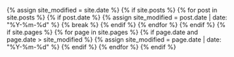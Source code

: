 {% assign site_modified = site.date %}
{% if site.posts %}
    {% for post in site.posts %}
        {% if post.date %}
            {% assign site_modified = post.date | date: "%Y-%m-%d" %}
            {% break %}
        {% endif %}
    {% endfor %}
{% endif %}
{% if site.pages %}
    {% for page in site.pages %}
        {% if page.date and page.date > site_modified %}
            {% assign site_modified = page.date | date: "%Y-%m-%d" %}
        {% endif %}
    {% endfor %}
{% endif %}
<script type="application/ld+json">
    {
        "@context": "http://schema.org",
        "@type": "WebSite",
        {% if site.name %}"name": "{{ site.name }}",{% endif %}
        {% if site.description %}"description": "{{ site.description }}",{% endif %}
        {% if site.url %}"url": "{{ site.url }}",{% endif %}
        {% if site.author %}"author": 
            {
                "@type": "Person",
                "name": "{{ site.author }}"
            },{% endif %}
        {% if site.date %}"dateCreated": "{{ site.date }}",{% endif %}
        "dateModified": "{{ site_modified }}"
    }
</script>
